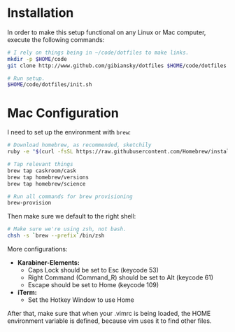 Installation
============

In order to make this setup functional on any Linux or Mac computer, execute the following commands:

```bash
# I rely on things being in ~/code/dotfiles to make links.
mkdir -p $HOME/code
git clone http://www.github.com/gibiansky/dotfiles $HOME/code/dotfiles

# Run setup.
$HOME/code/dotfiles/init.sh
```

# Mac Configuration

I need to set up the environment with `brew`:
```bash
# Download homebrew, as recommended, sketchily
ruby -e "$(curl -fsSL https://raw.githubusercontent.com/Homebrew/install/master/install)"

# Tap relevant things
brew tap caskroom/cask
brew tap homebrew/versions
brew tap homebrew/science

# Run all commands for brew provisioning
brew-provision
```

Then make sure we default to the right shell:
```bash
# Make sure we're using zsh, not bash.
chsh -s `brew --prefix`/bin/zsh
```

More configurations:

- **Karabiner-Elements:**
    - Caps Lock should be set to Esc (keycode 53)
    - Right Command (Command_R) should be set to Alt (keycode 61)
    - Escape should be set to Home (keycode 109)
- **iTerm:**
    - Set the Hotkey Window to use Home

After that, make sure that when your .vimrc is being loaded, the HOME environment variable is defined, because vim uses it to find other files.
